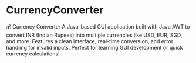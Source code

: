 # CurrencyConverter
💰 Currency Converter A Java-based GUI application built with Java AWT to convert INR (Indian Rupees) into multiple currencies like USD, EUR, SGD, and more. Features a clean interface, real-time conversion, and error handling for invalid inputs. Perfect for learning GUI development or quick currency calculations!

